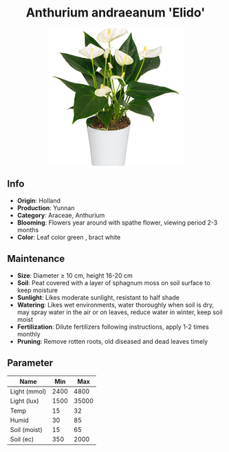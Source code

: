 <h1 align='center'>Anthurium andraeanum 'Elido'</h1>
<p align="center">
    <img 
        align='center'
        width='320'
        src="../images/anthurium andraeanum elido.png" 
        alt='Anthurium andraeanum 'Elido'' />
</p>

## Info

 - **Origin**: Holland
 - **Production**: Yunnan
 - **Category**: Araceae, Anthurium
 - **Blooming**: Flowers year around with spathe flower, viewing period 2-3 months
 - **Color**: Leaf color green , bract white

## Maintenance

 - **Size**: Diameter ≥ 10 cm, height 16-20 cm
 - **Soil**: Peat covered with a layer of sphagnum moss on soil surface to keep moisture
 - **Sunlight**: Likes moderate sunlight, resistant to half shade
 - **Watering**: Likes wet environments, water thoroughly when soil is dry, may spray water in the air or on leaves, reduce water in winter, keep soil moist
 - **Fertilization**: Dilute fertilizers following instructions, apply 1-2 times monthly
 - **Pruning**: Remove rotten roots, old diseased and dead leaves timely

## Parameter

| Name         | Min  | Max   |
|--------------|------|-------|
| Light (mmol) | 2400 | 4800  |
| Light (lux)  | 1500 | 35000 |
| Temp         | 15    | 32    |
| Humid        | 30   | 85    |
| Soil (moist) | 15   | 65    |
| Soil (ec)    | 350  | 2000  |